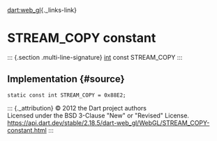 [dart:web\_gl](../../dart-web_gl/dart-web_gl-library){._links-link}

STREAM\_COPY constant
=====================

::: {.section .multi-line-signature}
[int](../../dart-core/int-class) const STREAM\_COPY
:::

Implementation {#source}
--------------

``` {.language-dart data-language="dart"}
static const int STREAM_COPY = 0x88E2;
```

::: {._attribution}
© 2012 the Dart project authors\
Licensed under the BSD 3-Clause \"New\" or \"Revised\" License.\
<https://api.dart.dev/stable/2.18.5/dart-web_gl/WebGL/STREAM_COPY-constant.html>
:::
